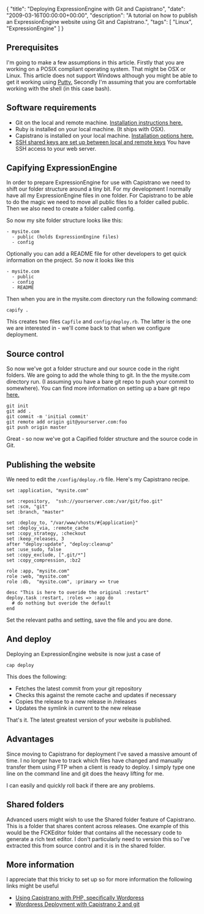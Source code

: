 {
  "title": "Deploying ExpressionEngine with Git and Capistrano",
  "date": "2009-03-16T00:00:00+00:00",
  "description": "A tutorial on how to publish an ExpressionEngine website using Git and Capistrano.",
  "tags": [
    "Linux",
    "ExpressionEngine"
  ]
}

## Prerequisites

I'm going to make a few assumptions in this article. Firstly that you are working on a POSIX compliant operating system. That might be OSX or Linux. This article does not support Windows although you might be able to get it working using <a href="http://www.chiark.greenend.org.uk/~sgtatham/putty/">Putty.</a> Secondly I'm assuming that you are comfortable working with the shell (in this case bash). 

## Software requirements 

* Git on the local and remote machine. <a href="http://git-scm.com/download/">Installation instructions here.</a>
* Ruby is installed on your local machine. (It ships with OSX).
* Capistrano is installed on your local machine. <a href="http://www.capify.org/getting-started/basics/">Installation options here.</a>
* <a href="http://shapeshed.com/journal/using_shared_keys_with_ssh_on_centos_5/">SSH shared keys are set up between local and remote keys</a>
You have SSH access to your web server. 


## Capifying ExpressionEngine

In order to prepare ExpressionEngine for use with Capistrano we need to shift our folder structure around a tiny bit. For my development I normally have all my ExpressionEngine files in one folder. For Capistrano to be able to do the magic we need to move all public files to a folder called public. Then we also need to create a folder called config.

So now my site folder structure looks like this:

    - mysite.com
      - public (holds ExpressionEngine files)
      - config

Optionally you can add a README file for other developers to get quick information on the project. So now it looks like this

    - mysite.com
      - public
      - config
      - README

Then when you are in the mysite.com directory run the following command:

    capify .

This creates two files `Capfile` and `config/deploy.rb`. The latter is the one we are interested in - we'll come back to that when we configure deployment. 

## Source control

So now we've got a folder structure and our source code in the right folders. We are going to add the whole thing to git. In the the mysite.com directory run. (I assuming you have a bare git repo to push your commit to somewhere). You can find more information on setting up a bare git repo <a href="http://toolmantim.com/articles/setting_up_a_new_remote_git_repository">here.</a>  

    git init
    git add .
    git commit -m 'initial commit'
    git remote add origin git@yourserver.com:foo 
    git push origin master

Great - so now we've got a Capified folder structure and the source code in Git. 

## Publishing the website

We need to edit the `/config/deploy.rb` file. Here's my Capistrano recipe. 

    set :application, "mysite.com"

    set :repository,  "ssh://yourserver.com:/var/git/foo.git"
    set :scm, "git"
    set :branch, "master"

    set :deploy_to, "/var/www/vhosts/#{application}"
    set :deploy_via, :remote_cache
    set :copy_strategy, :checkout
    set :keep_releases, 3
    after "deploy:update", "deploy:cleanup" 
    set :use_sudo, false
    set :copy_exclude, [".git/*"] 
    set :copy_compression, :bz2

    role :app, "mysite.com"
    role :web, "mysite.com"
    role :db,  "mysite.com", :primary => true

    desc "This is here to overide the original :restart"
    deploy.task :restart, :roles => :app do
      # do nothing but overide the default
    end

Set the relevant paths and setting, save the file and you are done. 

## And deploy

Deploying an ExpressionEngine website is now just a case of 

    cap deploy

This does the following:

* Fetches the latest commit from your git repository
* Checks this against the remote cache and updates if necessary
* Copies the release to a new release in /releases
* Updates the symlink in current to the new release

That's it. The latest greatest version of your website is published.

## Advantages

Since moving to Capistrano for deployment I've saved a massive amount of time. I no longer have to track which files have changed and manually transfer them using FTP when a client is ready to deploy. I simply type one line on the command line and git does the heavy lifting for me. 

I can easily and quickly roll back if there are any problems.

## Shared folders

Advanced users might wish to use the Shared folder feature of Capistrano. This is a folder that shares content across releases. One example of this would be the FCKEditor folder that contains all the necessary code to generate a rich text editor. I don't particularly need to version this so I've extracted this from source control and it is in the shared folder. 

## More information

I appreciate that this tricky to set up so for more information the following links might be useful

* <a href="http://www.madebymany.co.uk/using-capistrano-with-php-specifically-wordpress-0087">Using Capistrano with PHP, specifically Wordpress</a>
* <a href="http://devblog.imedo.de/2008/6/23/wordpress-deployment-with-capistrano-2-and-git">Wordpress Deployment with Capistrano 2 and git</a>


